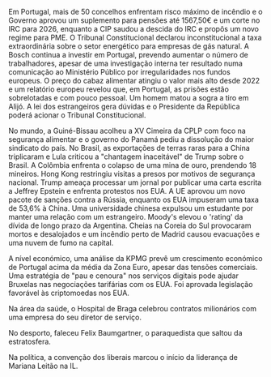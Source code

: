 Em Portugal, mais de 50 concelhos enfrentam risco máximo de incêndio e o Governo aprovou um suplemento para pensões até 1567,50€ e um corte no IRC para 2026, enquanto a CIP saudou a descida do IRC e propôs um novo regime para PME. O Tribunal Constitucional declarou inconstitucional a taxa extraordinária sobre o setor energético para empresas de gás natural. A Bosch continua a investir em Portugal, prevendo aumentar o número de trabalhadores, apesar de uma investigação interna ter resultado numa comunicação ao Ministério Público por irregularidades nos fundos europeus. O preço do cabaz alimentar atingiu o valor mais alto desde 2022 e um relatório europeu revelou que, em Portugal, as prisões estão sobrelotadas e com pouco pessoal. Um homem matou a sogra a tiro em Alijó. A lei dos estrangeiros gera dúvidas e o Presidente da República poderá acionar o Tribunal Constitucional.

No mundo, a Guiné-Bissau acolheu a XV Cimeira da CPLP com foco na segurança alimentar e o governo do Panamá pediu a dissolução do maior sindicato do país. No Brasil, as exportações de terras raras para a China triplicaram e Lula criticou a "chantagem inaceitável" de Trump sobre o Brasil. A Colômbia enfrenta o colapso de uma mina de ouro, prendendo 18 mineiros. Hong Kong restringiu visitas a presos por motivos de segurança nacional. Trump ameaça processar um jornal por publicar uma carta escrita a Jeffrey Epstein e enfrenta protestos nos EUA. A UE aprovou um novo pacote de sanções contra a Rússia, enquanto os EUA impuseram uma taxa de 53,6% à China. Uma universidade chinesa expulsou um estudante por manter uma relação com um estrangeiro. Moody's elevou o 'rating' da dívida de longo prazo da Argentina. Cheias na Coreia do Sul provocaram mortos e desalojados e um incêndio perto de Madrid causou evacuações e uma nuvem de fumo na capital.

A nível económico, uma análise da KPMG prevê um crescimento económico de Portugal acima da média da Zona Euro, apesar das tensões comerciais. Uma estratégia de "pau e cenoura" nos serviços digitais pode ajudar Bruxelas nas negociações tarifárias com os EUA. Foi aprovada legislação favorável às criptomoedas nos EUA.

Na área da saúde, o Hospital de Braga celebrou contratos milionários com uma empresa do seu diretor de serviço.

No desporto, faleceu Felix Baumgartner, o paraquedista que saltou da estratosfera.

Na política, a convenção dos liberais marcou o início da liderança de Mariana Leitão na IL.